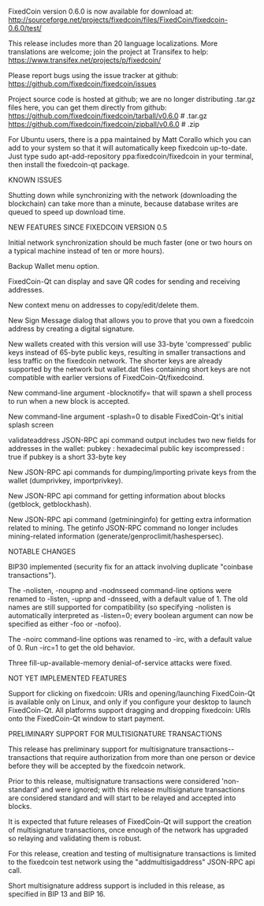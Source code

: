 FixedCoin version 0.6.0 is now available for download at:
http://sourceforge.net/projects/fixedcoin/files/FixedCoin/fixedcoin-0.6.0/test/

This release includes more than 20 language localizations.
More translations are welcome; join the
project at Transifex to help:
https://www.transifex.net/projects/p/fixedcoin/

Please report bugs using the issue tracker at github:
https://github.com/fixedcoin/fixedcoin/issues

Project source code is hosted at github; we are no longer
distributing .tar.gz files here, you can get them
directly from github:
https://github.com/fixedcoin/fixedcoin/tarball/v0.6.0  # .tar.gz
https://github.com/fixedcoin/fixedcoin/zipball/v0.6.0  # .zip

For Ubuntu users, there is a ppa maintained by Matt Corallo which
you can add to your system so that it will automatically keep
fixedcoin up-to-date.  Just type
sudo apt-add-repository ppa:fixedcoin/fixedcoin
in your terminal, then install the fixedcoin-qt package.


KNOWN ISSUES

Shutting down while synchronizing with the network
(downloading the blockchain) can take more than a minute,
because database writes are queued to speed up download
time.


NEW FEATURES SINCE FIXEDCOIN VERSION 0.5

Initial network synchronization should be much faster
(one or two hours on a typical machine instead of ten or more
hours).

Backup Wallet menu option.

FixedCoin-Qt can display and save QR codes for sending
and receiving addresses.

New context menu on addresses to copy/edit/delete them.

New Sign Message dialog that allows you to prove that you
own a fixedcoin address by creating a digital
signature.

New wallets created with this version will
use 33-byte 'compressed' public keys instead of
65-byte public keys, resulting in smaller
transactions and less traffic on the fixedcoin
network. The shorter keys are already supported
by the network but wallet.dat files containing
short keys are not compatible with earlier
versions of FixedCoin-Qt/fixedcoind.

New command-line argument -blocknotify=<command>
that will spawn a shell process to run <command> 
when a new block is accepted.

New command-line argument -splash=0 to disable
FixedCoin-Qt's initial splash screen

validateaddress JSON-RPC api command output includes
two new fields for addresses in the wallet:
pubkey : hexadecimal public key
iscompressed : true if pubkey is a short 33-byte key

New JSON-RPC api commands for dumping/importing
private keys from the wallet (dumprivkey, importprivkey).

New JSON-RPC api command for getting information about
blocks (getblock, getblockhash).

New JSON-RPC api command (getmininginfo) for getting
extra information related to mining. The getinfo
JSON-RPC command no longer includes mining-related
information (generate/genproclimit/hashespersec).



NOTABLE CHANGES

BIP30 implemented (security fix for an attack involving
duplicate "coinbase transactions").

The -nolisten, -noupnp and -nodnsseed command-line
options were renamed to -listen, -upnp and -dnsseed,
with a default value of 1. The old names are still
supported for compatibility (so specifying -nolisten
is automatically interpreted as -listen=0; every
boolean argument can now be specified as either
-foo or -nofoo).

The -noirc command-line options was renamed to
-irc, with a default value of 0. Run -irc=1 to
get the old behavior.

Three fill-up-available-memory denial-of-service
attacks were fixed.


NOT YET IMPLEMENTED FEATURES

Support for clicking on fixedcoin: URIs and
opening/launching FixedCoin-Qt is available only on Linux,
and only if you configure your desktop to launch
FixedCoin-Qt. All platforms support dragging and dropping
fixedcoin: URIs onto the FixedCoin-Qt window to start
payment.


PRELIMINARY SUPPORT FOR MULTISIGNATURE TRANSACTIONS

This release has preliminary support for multisignature
transactions-- transactions that require authorization
from more than one person or device before they
will be accepted by the fixedcoin network.

Prior to this release, multisignature transactions
were considered 'non-standard' and were ignored;
with this release multisignature transactions are
considered standard and will start to be relayed
and accepted into blocks.

It is expected that future releases of FixedCoin-Qt
will support the creation of multisignature transactions,
once enough of the network has upgraded so relaying
and validating them is robust.

For this release, creation and testing of multisignature
transactions is limited to the fixedcoin test network using
the "addmultisigaddress" JSON-RPC api call.

Short multisignature address support is included in this
release, as specified in BIP 13 and BIP 16.
